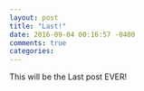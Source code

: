 ```yaml
---
layout: post
title: "Last!"
date: 2016-09-04 00:16:57 -0400
comments: true
categories: 
---
```

This will be the Last post EVER!
